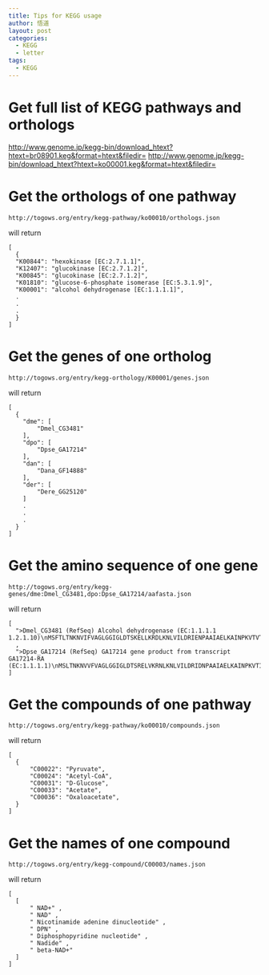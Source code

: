 ```yaml
---
title: Tips for KEGG usage
author: 悟道
layout: post
categories:
  - KEGG
  - letter
tags:
  - KEGG
---
```


# Get full list of KEGG pathways and orthologs

<http://www.genome.jp/kegg-bin/download_htext?htext=br08901.keg&format=htext&filedir=>
<http://www.genome.jp/kegg-bin/download_htext?htext=ko00001.keg&format=htext&filedir=>

# Get the orthologs of one pathway

```
http://togows.org/entry/kegg-pathway/ko00010/orthologs.json
```

will return

```
[
  {
  "K00844": "hexokinase [EC:2.7.1.1]", 
  "K12407": "glucokinase [EC:2.7.1.2]", 
  "K00845": "glucokinase [EC:2.7.1.2]", 
  "K01810": "glucose-6-phosphate isomerase [EC:5.3.1.9]",
  "K00001": "alcohol dehydrogenase [EC:1.1.1.1]",
  .
  .
  .
  }
]
```

# Get the genes of one ortholog

```
http://togows.org/entry/kegg-orthology/K00001/genes.json
```

will return 

```
[
  {
    "dme": [
		"Dmel_CG3481"
	], 
    "dpo": [
		"Dpse_GA17214"
	], 
    "dan": [
		"Dana_GF14888"
	], 
	"der": [
		"Dere_GG25120"
	]
	.
	.
	.
  }
]
```


# Get the amino sequence of one gene

```
http://togows.org/entry/kegg-genes/dme:Dmel_CG3481,dpo:Dpse_GA17214/aafasta.json
```

will return 

```
[
  ">Dmel_CG3481 (RefSeq) Alcohol dehydrogenase (EC:1.1.1.1
1.2.1.10)\nMSFTLTNKNVIFVAGLGGIGLDTSKELLKRDLKNLVILDRIENPAAIAELKAINPKVTVTFYPYDVTVPIAETTKLLKTIFAQLKTVDVLINGAGILDDHQIERTIAVNYTGLVNTTTAILDFWDKRKGGPGGIICNIGSVTGFNAIYQVPVYSGTKAAVVNFTSSLAKLAPITGVTAYTVNPGITRTTLVHTFNSWLDVEPQVAEKLLAHPTQPSLACAENFVKAIELNQNGAIWKLDLGTLEAIQWTKHWDSGI"
  , 
  ">Dpse_GA17214 (RefSeq) GA17214 gene product from transcript GA17214-RA
(EC:1.1.1.1)\nMSLTNKNVVFVAGLGGIGLDTSRELVKRNLKNLVILDRIDNPAAIAELKAINPKVTITFYPYDVTVPVAETTKLLKTIFAQVKTIDVLINGAGILDDHQIERTIAVNYTGLVNTTTAILDFWDKRKGGPGGIICNIGSVTGFNAIYQVPVYSGSKAAVVNFTSSLAKLAPITGVTAYTVNPGITKTTLVHKFNSWLDVEPRVAEKLLEHPTQTSQQCAENFVKAIELNKNGAIWKLDLGTLEPITWTQHWDSGI" 
]
```


# Get the compounds of one pathway

```
http://togows.org/entry/kegg-pathway/ko00010/compounds.json
```

will return

```
[
  {
      "C00022": "Pyruvate", 
	  "C00024": "Acetyl-CoA", 
	  "C00031": "D-Glucose", 
	  "C00033": "Acetate", 
	  "C00036": "Oxaloacetate",
  }
]
```

# Get the names of one compound

```
http://togows.org/entry/kegg-compound/C00003/names.json
```

will return

```
[
  [
      " NAD+" , 
	  " NAD" , 
	  " Nicotinamide adenine dinucleotide" , 
	  " DPN" , 
	  " Diphosphopyridine nucleotide" , 
	  " Nadide" , 
	  " beta-NAD+" 
  ]
]
```
